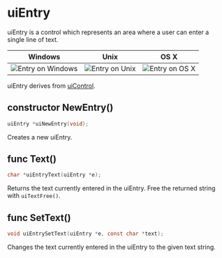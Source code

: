 # uiEntry

uiEntry is a control which represents an area where a user can enter a single line of text.

Windows | Unix | OS X
-----|-----|-----
![Entry on Windows](images/uiEntry_windows.png)|![Entry on Unix](images/uiEntry_unix.png)|![Entry on OS X](images/uiEntry_darwin.png)

uiEntry derives from [uiControl](uiControl.md).

## constructor NewEntry()
```c
uiEntry *uiNewEntry(void);
```
Creates a new uiEntry.

## func Text()
```c
char *uiEntryText(uiEntry *e);
```
Returns the text currently entered in the uiEntry. Free the returned string with `uiTextFree()`.

## func SetText()
```c
void uiEntrySetText(uiEntry *e, const char *text);
```
Changes the text currently entered in the uiEntry to the given text string.
